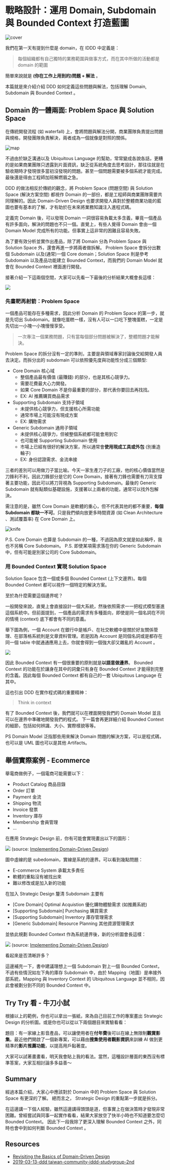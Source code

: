 # 戰略設計：運用 Domain, Subdomain 與 Bounded Context 打造藍圖

![cover](https://images.unsplash.com/photo-1470506926202-05d3fca84c9a?ixlib=rb-1.2.1&ixid=eyJhcHBfaWQiOjEyMDd9&auto=format&fit=crop&w=1050&q=80)

我們在第一天有提到什麼是 domain，在 IDDD 中定義是：

> 每個組織都有自己獨特的業務範圍與做事方式，而在其中所做的活動都是 domain 的範圍

簡單來說就是 **(你在工作上用到的)問題 + 解法** 。

本篇就是來介紹介紹 DDD 如何定義這些問題與解法，包括理解 Domain, Subdomain 與 Bounded Context 。

## Domain 的一體兩面: Problem Space 與 Solution Space

在傳統開發流程 (如 waterfall) 上，會將問題與解法分開，商業團隊負責提出問題與規格，開發團隊負責解決，兩者成為一個就像是對照的關係。

![map](https://i.imgur.com/cvDBjwo.png)

不過由於缺乏溝通以及 Ubiquitous Language 的幫助，常常變成各說各話，更糟的是如果商業團隊只透露到片面資訊，缺乏從系統角度去思考設計，那往往就是在驗收期時才發現很多當初沒發現的問題。甚至一個問題需要被多個系統才能完成。
最後還是得由工程師加班解燃眉之急。

DDD 的做法相反於傳統的觀念，將 Problem Space (問題空間) 與 Solution Space (解決方案空間) 都視作 Domain 的一部份，都是工程師與商業團隊需要共同理解的。因此 Domain-Driven Design 也要求開發人員對於整體商業功能的藍圖也要有基本的了解，才有助於在未來將業務知識注入進程式碼。

定義完 Domain 後，可以發現 Domain 一詞很容易負載太多含義，畢竟一個產品有許多面向，解決的問題也不只一個。直覺上，有些人覺得 Domain 會由一個 Domain Model 完成所有的功能。但事實上這非常的困難且容易失敗。

為了要有效分析並實作出產品，除了將 Domain 分為 Problem Space 與 Solution Space 外，還會再進一步將兩者做拆解。 Problem Space 會拆分出數個 Subdomain 以及(通常)一個 Core domain；Solution Space 則是參考 Subdomain 以及產品功能建立 Bounded Context，而我們的 Domain Model 就會在 Bounded Context 裡面進行開發。

接著介紹一下這兩個空間，大家可以先看一下最後的分析結果大概會長這樣：

![](https://i.imgur.com/2FPYcds.png)

### 先畫靶再射箭：Problem Space

一個產品可能存在多種需求，因此分析 Domain 的 Problem Space 的第一步，就是先切出 Subdomain。就像吃蛋糕一樣，沒有人可以一口吃下整塊蛋糕，一定是先切出一小塊一小塊慢慢享受。

> 一次專注一個業務問題，只有當每個部分問題被解決了，整體問題才能解決。

Problem Space 的拆分沒有一定的準則，主要是與領域專家討論後交給開發人員去決定。而拆分出的 subdomain 可以依照優先度與功能性分成三個類型:

- Core Domain 核心域
  - 整個產品最有價值 (最賺錢) 的部分，也是其核心競爭力。
  - 需要花費最大心力開發。
  - 如果 Core Domain 不是你最重要的部分，那代表你要回去再找找。
  - EX: AI 推薦購買商品需求
- Supporting Subdomain 支持子領域
  - 未提供核心競爭力，但支援核心所需功能
  - 通常市場上可能沒有現成方案
  - EX: 購物需求
- Generic Subdomain 通用子領域
  - 未提供核心競爭力，但被整個系統都可能會用到它
  - 也可能被 Supporting Subdomain 使用
  - 市場上已經有很好的解決方案，所以通常會**使用現成工具或外包** (別重造輪子)
  - EX: 身份認證需求、金流串接

三者的差別可以用做刀子當比喻。今天一家生產刀子的工廠，他的核心價值當然是刀鋒利不利，因此刀鋒部分是它的 Core Domain，接著有刀鋒也需要有刀背支撐著主要功能，因此可以將刀背視為 Supporting Subdomain。最後的 Generic Subdomain 就有點類似基礎設施，支援著以上兩者的功能，通常可以找外包解決。

需注意的是，雖然 Core Domain 是軟體的重心，但不代表其他的都不重要，**每個 Subdomain 都缺一不可**。只是我們傾向放更多時間資源 (如 Clean Architecture 、測試覆蓋率) 在 Core Domain 上。

![knife](https://i.imgur.com/i4ZqD4d.png)

P.S. Core Domain 也算是 Subdomain 的一種，不過因為原文就是如此稱呼，我也不另稱 Core Subdomain。
P.S. 即使某項需求落在你的 Generic Subdomain 中，但有可能是別家公司的 Core Subdomain。

### 用 Bounded Context 實現 Solution Space

Solution Space 包含一個或多個 Bounded Context (上下文邊界)。每個 Bounded Context 都可以視作一個特定的解決方案。

至於為什麼需要這個邊界呢？

一般開發來說，直覺上會直接設計一個大系統，然後依照需求一一把程式模型塞進這個系統中。但前面提到，一個產品的需求有多種面向，即使是同一個名詞在不同的情境 (context) 底下都會有不同的意義。

舉下圖為例，一個 Account 在銀行中是帳戶、在社交軟體中是關於好友關係管理、在部落格系統則是文章資料管理。若是因為 Account 是同個名詞或是都存在同一個 table 中就通通應用上去，你就會得到一個強大卻又雜亂的 Account 。

![](https://i.imgur.com/Ehl14fC.png)

因此 Bounded Context 有一個很重要的原則就是**以語意做邊界**。 Bounded Context 的功能在於讓身在其中的詞彙只有身在 Bounded Context 才能得到完整的含義。因此每個 Bounded Context 都有自己的一套 Ubiquitous Language 在其中。

這也引出 DDD 在實作程式碼的重要精神：

> Think in context

有了 Bounded Context 後，我們就可以在裡面開發我們的 Domain Model 並且可以在邊界中準確地開發我們的程式。
下一篇會再更詳細介紹 Bounded Context 的細節，包括如何辨識、大小、實際樣貌等等。

PS Domain Model 泛指那些用來解決 Domain 問題的解決方案，可以是程式碼，也可以是 UML 圖也可以是其他 Artifacts。

## 舉個實際案例 - Ecommerce

舉電商做例子，一個電商可能需要以下：

- Product Catalog 商品目錄
- Order 訂單
- Payment 金流
- Shipping 物流
- Invoice 發票
- Inventory 庫存
- Membership 會員管理
- ...

在應用 Strategic Design 前，你有可能會實現畫出以下的圖形：

![](https://i.imgur.com/C9tunv4.png)
(source: [Implementing Domain-Driven Design](https://www.tenlong.com.tw/products/9787121224485))

圖中虛線的是 subedomain，實線是系統的邊界。可以看到幾點問題：

- E-commerce System 承載太多責任
- 軟體的重點沒有被找出來
- 難以修改或是加入新的功能

在加入 Strategic Design 釐清 Subdomain 主要有

- [Core Domain] Optimal Acquistion 優化購物體驗需求 (如推薦系統)
- [Supporting Subdomain] Purchasing 購買需求
- [Supporting Subdomain] Inventory 庫存管理需求
- [Generic Subdomain] Resource Planning 其他資源管理需求

並依此規劃 Bounded Context 作為系統邊界後，新的分析圖會長這樣：

![](https://i.imgur.com/ZvFjw5f.png)
(source: [Implementing Domain-Driven Design](https://www.tenlong.com.tw/products/9787121224485))

看起來是否清晰許多？

這邊補充一下，書中建議理想上一個 Subdomain 對上一個 Bounded Context，不過有些情況如左下角的庫存 Subdomain 中，由於 Mapping（地圖）是串接外部系統，Mapping 與 Inventory Context 的 Ubiquitous Language 並不相同，因此會被劃分到不同的 Bounded Context 中。

## Try Try 看 - 牛刀小試

根據以上的範例，你也可以拿出一張紙，來為自己目前工作的專案畫出 Strategic Design 的分析圖。或是你也可以從以下兩個題目來實驗看看：

題目：有一家線上影音產品，可以讓使用者在**付年費**後可以在線上無限制**觀賞影集**。最近他們開啟了一個新專案，可以藉由**搜集使用者觀影資訊**來訓練 AI 做到更精準的**影片推薦功能**，以提高用戶黏著度。

大家可以試著畫畫看，明天我會貼上我的看法。當然，這種設計層面的東西沒有標準答案，大家互相討論多多益善～

## Summary

經過本篇介紹，大家心中應該對於 Domain 中的 Problem Space 與 Solution Space 有更深的了解。
總而言之， Strategic Design 的重點第一步就是拆分。

在這邊講一下個人經驗，雖然這邊講得頭頭是道，但事實上在做決策時才發現非常困難。曾經嘗試與同事一起實作看看，結果大家放空了快半小時也不知道要怎麼切 Bounded Context。
因此下一段我除了更深入理解 Bounded Context 之外，同時也會中到如何判斷 Bounded Context 。

## Resources

- [Revisiting the Basics of Domain-Driven Design](https://vladikk.com/2018/01/26/revisiting-the-basics-of-ddd/)
- [2019-03-13-ddd taiwan-community-iddd-studygroup-2nd](https://www.slideshare.net/FongXuanLiou/20190313ddd-taiwancommunityidddstudygroup2nd)
